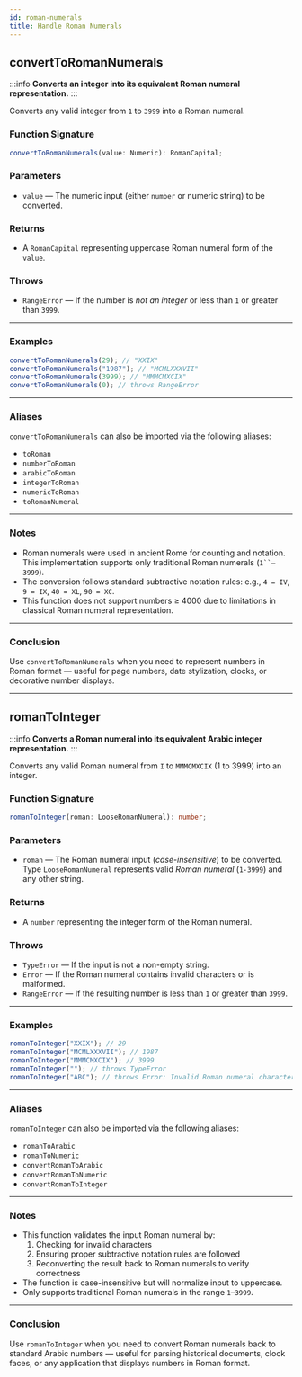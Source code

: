 ```yaml
---
id: roman-numerals
title: Handle Roman Numerals  
---
```


<!-- markdownlint-disable-file MD024 -->

## convertToRomanNumerals

:::info
**Converts an integer into its equivalent Roman numeral representation.**
:::

Converts any valid integer from `1` to `3999` into a Roman numeral.

### Function Signature

```ts
convertToRomanNumerals(value: Numeric): RomanCapital;
```

### Parameters

- `value` — The numeric input (either `number` or numeric string) to be converted.

### Returns

- A `RomanCapital` representing uppercase Roman numeral form of the `value`.

### Throws

- `RangeError` — If the number is *not an integer* or less than `1` or greater than `3999`.

---

### Examples

```ts
convertToRomanNumerals(29); // "XXIX"
convertToRomanNumerals("1987"); // "MCMLXXXVII"
convertToRomanNumerals(3999); // "MMMCMXCIX"
convertToRomanNumerals(0); // throws RangeError
```

---

### Aliases

`convertToRomanNumerals` can also be imported via the following aliases:

- `toRoman`
- `numberToRoman`
- `arabicToRoman`
- `integerToRoman`
- `numericToRoman`
- `toRomanNumeral`

---

### Notes

- Roman numerals were used in ancient Rome for counting and notation. This implementation supports only traditional Roman numerals (`1``–3999`).
- The conversion follows standard subtractive notation rules: e.g., `4 = IV`, `9 = IX`, `40 = XL`, `90 = XC`.
- This function does not support numbers ≥ 4000 due to limitations in classical Roman numeral representation.

---

### Conclusion

Use `convertToRomanNumerals` when you need to represent numbers in Roman format — useful for page numbers, date stylization, clocks, or decorative number displays.

---

## romanToInteger

:::info
**Converts a Roman numeral into its equivalent Arabic integer representation.**
:::

Converts any valid Roman numeral from `I` to `MMMCMXCIX` (1 to 3999) into an integer.

### Function Signature

```ts
romanToInteger(roman: LooseRomanNumeral): number;
```

### Parameters

- `roman` — The Roman numeral input (*case-insensitive*) to be converted. Type `LooseRomanNumeral` represents valid *Roman numeral* (`1-3999`) and any other string.

### Returns

- A `number` representing the integer form of the Roman numeral.

### Throws

- `TypeError` — If the input is not a non-empty string.
- `Error` — If the Roman numeral contains invalid characters or is malformed.
- `RangeError` — If the resulting number is less than `1` or greater than `3999`.

---

### Examples

```ts
romanToInteger("XXIX"); // 29
romanToInteger("MCMLXXXVII"); // 1987
romanToInteger("MMMCMXCIX"); // 3999
romanToInteger(""); // throws TypeError
romanToInteger("ABC"); // throws Error: Invalid Roman numeral character
```

---

### Aliases

`romanToInteger` can also be imported via the following aliases:

- `romanToArabic`
- `romanToNumeric`
- `convertRomanToArabic`
- `convertRomanToNumeric`
- `convertRomanToInteger`

---

### Notes

- This function validates the input Roman numeral by:
  1. Checking for invalid characters
  2. Ensuring proper subtractive notation rules are followed
  3. Reconverting the result back to Roman numerals to verify correctness
- The function is case-insensitive but will normalize input to uppercase.
- Only supports traditional Roman numerals in the range `1`–`3999`.

---

### Conclusion

Use `romanToInteger` when you need to convert Roman numerals back to standard Arabic numbers — useful for parsing historical documents, clock faces, or any application that displays numbers in Roman format.
